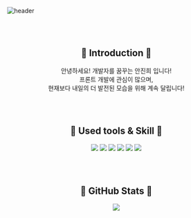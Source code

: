 
![header](https://capsule-render.vercel.app/api?type=waving&color=timeGradient&text=Hello,%20I'm%20Jinhee👋&animation=twinkling&fontSize=50&fontAlignY=40&fontAlign=55&height=250)

<br><br>

<div align=center>

## :running: Introduction :running:
안녕하세요! 개발자를 꿈꾸는 안진희 입니다!<br>
프론트 개발에 관심이 많으며, <br>  현재보다 내일의 더 발전된 모습을 위해 계속 달립니다!

<br><br>

## :pushpin: Used tools &  Skill :pushpin:
<img src="https://img.shields.io/badge/html5-E34F26?style=flat&logo=html5&logoColor=white"/>  <img src="https://img.shields.io/badge/React-61DAFB?style=flat&logo=React&logoColor=white"/>  <img src="https://img.shields.io/badge/javascript-F7DF1E?style=flat&logo=javascript&logoColor=white"/>  <img src="https://img.shields.io/badge/mysql-4479A1?style=flat&logo=mysql&logoColor=white"/>  <img src="https://img.shields.io/badge/css3-1572B6?style=flat&logo=css3&logoColor=white"/>  <img src="https://img.shields.io/badge/git-F05032?style=flat&logo=git&logoColor=white"/>

<br><br>

## :low_brightness:   GitHub Stats  :low_brightness: 

<img src="https://github-readme-stats.vercel.app/api?username=jijini&theme=vue&show_icons=true"/></a>


</div>

